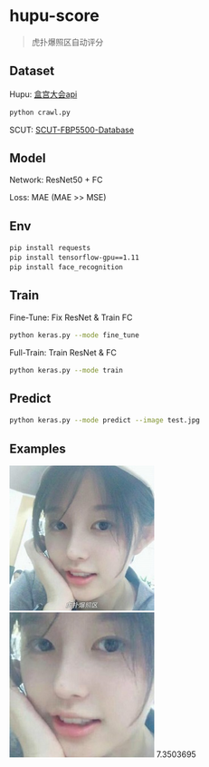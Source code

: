 # hupu-score

> 虎扑爆照区自动评分

## Dataset

Hupu: [盒宫大会api](https://api-staging.jfbapp.cn/quiz/5)

```bash
python crawl.py
```

SCUT: [SCUT-FBP5500-Database](https://github.com/HCIILAB/SCUT-FBP5500-Database-Release)

## Model

Network: ResNet50 + FC

Loss: MAE (MAE >> MSE)

## Env

```bash
pip install requests
pip install tensorflow-gpu==1.11
pip install face_recognition
```

## Train

Fine-Tune: Fix ResNet & Train FC

```bash
python keras.py --mode fine_tune
```

Full-Train: Train ResNet & FC

```bash
python keras.py --mode train
```

## Predict

```bash
python keras.py --mode predict --image test.jpg
```

## Examples

![](./hupu/images/73.jpg) ![](./face/hupu/73.jpg) 7.3503695
